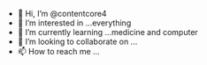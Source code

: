 - 👋 Hi, I’m @contentcore4
- 👀 I’m interested in ...everything
- 🌱 I’m currently learning ...medicine and computer
- 💞️ I’m looking to collaborate on ...
- 📫 How to reach me ...

<!---
contentcore4/contentcore4 is a ✨ special ✨ repository because its `README.md` (this file) appears on your GitHub profile.
You can click the Preview link to take a look at your changes.
--->
